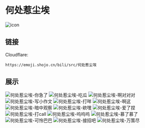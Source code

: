 # 何处惹尘埃
![icon](https://emoji.shojo.cn/bili/src/何处惹尘埃/icon.png)
## 链接
Cloudflare:
```
https://emoji.shojo.cn/bili/src/何处惹尘埃
```
## 展示
![何处惹尘埃-你急了](https://emoji.shojo.cn/bili/src/何处惹尘埃/何处惹尘埃-你急了.png)
![何处惹尘埃-吃瓜](https://emoji.shojo.cn/bili/src/何处惹尘埃/何处惹尘埃-吃瓜.png)
![何处惹尘埃-啊对对对](https://emoji.shojo.cn/bili/src/何处惹尘埃/何处惹尘埃-啊对对对.png)
![何处惹尘埃-写小作文](https://emoji.shojo.cn/bili/src/何处惹尘埃/何处惹尘埃-写小作文.png)
![何处惹尘埃-打咩](https://emoji.shojo.cn/bili/src/何处惹尘埃/何处惹尘埃-打咩.png)
![何处惹尘埃-啊这](https://emoji.shojo.cn/bili/src/何处惹尘埃/何处惹尘埃-啊这.png)
![何处惹尘埃-暗中观察](https://emoji.shojo.cn/bili/src/何处惹尘埃/何处惹尘埃-暗中观察.png)
![何处惹尘埃-欸嘿](https://emoji.shojo.cn/bili/src/何处惹尘埃/何处惹尘埃-欸嘿.png)
![何处惹尘埃-爱了捏](https://emoji.shojo.cn/bili/src/何处惹尘埃/何处惹尘埃-爱了捏.png)
![何处惹尘埃-打call](https://emoji.shojo.cn/bili/src/何处惹尘埃/何处惹尘埃-打call.png)
![何处惹尘埃-呜呜呜](https://emoji.shojo.cn/bili/src/何处惹尘埃/何处惹尘埃-呜呜呜.png)
![何处惹尘埃-慕了慕了](https://emoji.shojo.cn/bili/src/何处惹尘埃/何处惹尘埃-慕了慕了.png)
![何处惹尘埃-可怜巴巴](https://emoji.shojo.cn/bili/src/何处惹尘埃/何处惹尘埃-可怜巴巴.png)
![何处惹尘埃-接招吧](https://emoji.shojo.cn/bili/src/何处惹尘埃/何处惹尘埃-接招吧.png)
![何处惹尘埃-万策尽](https://emoji.shojo.cn/bili/src/何处惹尘埃/何处惹尘埃-万策尽.png)
